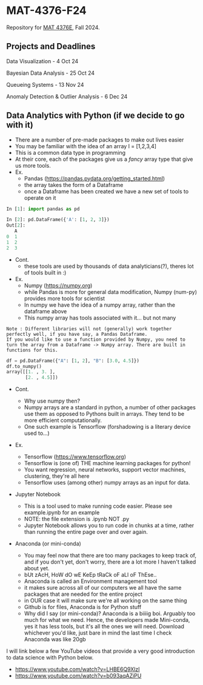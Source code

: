 # MAT-4376-F24
Repository for [MAT 4376E](https://www.data-action-lab.com/tda/), Fall 2024.

## Projects and Deadlines

Data Visualization - 4 Oct 24

Bayesian Data Analysis - 25 Oct 24

Queueing Systems - 13 Nov 24

Anomaly Detection & Outlier Analysis - 6 Dec 24


## Data Analytics with Python (if we decide to go with it)

- There are a number of pre-made packages to make out lives easier
- You may be familiar with the idea of an array l = [1,2,3,4]
- This is a common data type in programming
- At their core, each of the packages give us a *fancy* array type that give us more tools.
- Ex.
    - Pandas (https://pandas.pydata.org/getting_started.html)
    - the array takes the form of a Dataframe
    - once a Dataframe has been created we have a new set of tools to operate on it

```python
In [1]: import pandas as pd

In [2]: pd.DataFrame({'A': [1, 2, 3]})
Out[2]: 
   A
0  1
1  2
2  3
```
- Cont.
    - these tools are used by thousands of data analyticians(?), theres lot of tools built in :)
- Ex.
    - Numpy (https://numpy.org)
    - while Pandas is more for general data modification, Numpy (num-py) provides more tools for scientist
    - In numpy we have the idea of a numpy array, rather than the dataframe above
    - This numpy array has tools associated with it... but not many
```
Note : Different libraries will not (generally) work together perfectly well, if you have say, a Pandas Dataframe.
If you would like to use a function provided by Numpy, you need to turn the array from a Dataframe -> Numpy array. There are built in functions for this. 
```
```python
df = pd.DataFrame({"A": [1, 2], "B": [3.0, 4.5]})
df.to_numpy()
array([[1. , 3. ],
       [2. , 4.5]])
```
- Cont.
    - Why use numpy then?
    - Numpy arrays are a standard in python, a number of other packages use them as opposed to Pythons built in arrays. They tend to be more efficient computationally. 
    - One such example is Tensorflow (forshadowing is a literary device used to...)
- Ex.
    - Tensorflow (https://www.tensorflow.org)
    - Tensorflow is (one of) THE machine learning packages for python!
    - You want regression, neural networks, support vector machines, clustering, they're all here
    - Tensorflow uses (among other) numpy arrays as an input for data. 

- Jupyter Notebook
    - This is a tool used to make running code easier. Please see example.ipynb for an example
    - NOTE: the file extension is .ipynb NOT .py
    - Jupyter Notebook allows you to run code in chunks at a time, rather than running the entire page over and over again.

- Anaconda (or mini-conda)
    - You may feel now that there are too many packages to keep track of, and if you don't yet, don't worry, there are a lot more I haven't talked about yet.
    - bUt zAcH, HoW dO wE KeEp tRaCk oF aLl oF ThEse..
    - Anaconda is called an Environment management tool
    - it makes sure across all of our computers we all have the same packages that are needed for the entire project
    - in OUR case it will make sure we're all working on the same thing
    - Github is for files, Anaconda is for Python stuff
    - Why did I say (or mini-conda)? Anaconda is a biiiig boi. Arguably too much for what we need. Hence, the developers made Mini-conda, yes it has less tools, but it's all the ones we will need. Download whichever you'd like, just bare in mind the last time I check Anaconda was like 20gb

I will link below a few YouTube videos that provide a very good introduction to data science with Python below.
- https://www.youtube.com/watch?v=LHBE6Q9XlzI
- https://www.youtube.com/watch?v=b093aqAZiPU